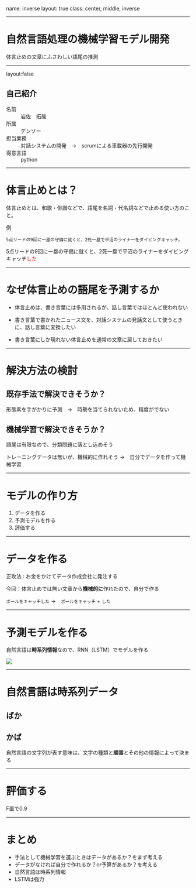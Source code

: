 name: inverse
layout: true
class: center, middle, inverse

---

# 自然言語処理の機械学習モデル開発
体言止めの文章にふさわしい語尾の推測

---
layout:false
## 自己紹介

<dl>
  <dt>名前</dt>
  <dd>岩佐　拓哉</dd>
  <dt>所属</dt>
  <dd>デンソー</dd>
  <dt>担当業務</dt>
  <dd>対話システムの開発　→　scrumによる車載器の先行開発</dd>
  <dt>得意言語</dt>
  <dd>python</dd>
<dl>
  
---

# 体言止めとは？

体言止めとは、和歌・俳諧などで、語尾を名詞・代名詞などで止める使い方のこと。

例

`
5点リードの9回に一塁の守備に就くと、2死一塁で平沼のライナーをダイビングキャッチ。
`

5点リードの9回に一塁の守備に就くと、2死一塁で平沼のライナーをダイビングキャッチ<font color='red'>した</font>

---

# なぜ体言止めの語尾を予測するか

- 体言止めは、書き言葉には多用されるが、話し言葉ではほとんど使われない

- 書き言葉で書かれたニュース文を、対話システムの発話文として使うときに、話し言葉に変換したい

- 書き言葉にしか現れない体言止めを通常の文章に戻しておきたい


---

# 解決方法の検討

## 既存手法で解決できそうか？
形態素を手がかりに予測　→　時勢を当てられないため、精度がでない

## 機械学習で解決できそうか？

語尾は有限なので、分類問題に落とし込めそう

トレーニングデータは無いが、機械的に作れそう
→　自分でデータを作って機械学習

---

# モデルの作り方

1. データを作る
2. 予測モデルを作る
3. 評価する

---

# データを作る

正攻法 : お金をかけてデータ作成会社に発注する

今回：体言止めでは無い文章から**機械的に**作れたので、自分で作る

`ボールをキャッチした` →　`ボールをキャッチ` + `した`

---

# 予測モデルを作る

自然言語は**時系列情報**なので、RNN（LSTM）でモデルを作る

![](https://image.slidesharecdn.com/20150831jcsssummer-150901075627-lva1-app6892/95/-44-638.jpg?cb=1441094377)

---

# 自然言語は時系列データ

## ばか


## かば

自然言語の文字列が表す意味は、文字の種類と**順番**とその他の情報によって決まる

---

# 評価する

F置で0.9

---

# まとめ

- 手法として機械学習を選ぶときはデータがあるか？をまず考える
- データがなければ自分で作れるか？or予算があるか？を考える
- 自然言語は時系列情報
- LSTMは強力